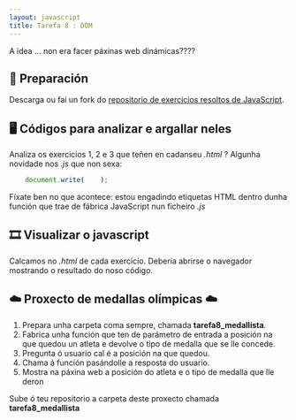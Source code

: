 ```yaml
---
layout: javascript
title: Tarefa 8 : DOM
---
```

A idea ... non era facer páxinas web dinámicas????

## 🧺 Preparación

Descarga ou fai un fork do [repositorio de exercicios resoltos de JavaScript](https://github.com/irocho/exerciciosJavascript).

## 🖥 Códigos para analizar e argallar neles

Analiza os exercicios 1, 2 e 3 que teñen en cadanseu *.html* ? Algunha novidade nos  *.js*  que non sexa:

```js
    document.write(    );
```

 Fíxate ben no que acontece: estou engadindo etiquetas HTML dentro dunha función que trae de fábrica JavaScript nun ficheiro *.js*

## 🎞 Visualizar o javascript

Calcamos no *.html*  de cada exercicio. Debería abrirse o navegador mostrando o resultado do noso código.

## ☁️   Proxecto de medallas olímpicas  ☁️

1. Prepara unha carpeta coma sempre, chamada **tarefa8_medallista**.
2. Fabrica unha función que ten de parámetro  de entrada a posición na que quedou un atleta e devolve o tipo de medalla que se lle concede.
3. Pregunta ó usuario cal é a posición na que quedou.
4. Chama á función pasándolle a resposta do usuario.
5. Mostra na páxina web a posición do atleta e  o tipo de medalla que lle deron

Sube ó teu repositorio a carpeta deste proxecto chamada **tarefa8_medallista**